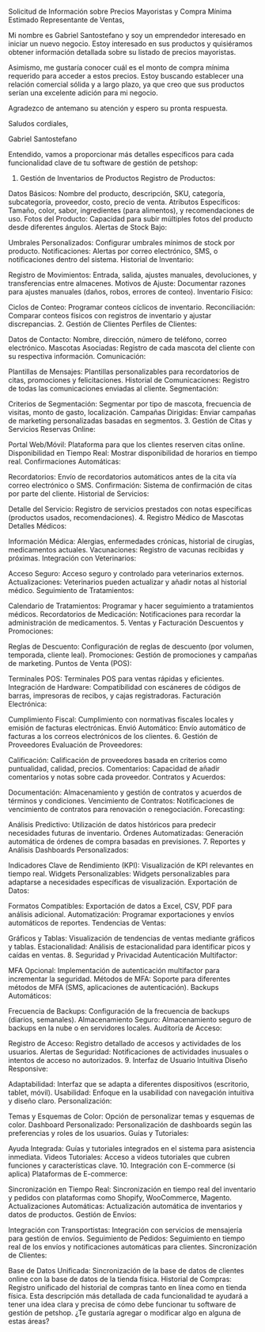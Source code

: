Solicitud de Información sobre Precios Mayoristas y Compra Mínima
Estimado Representante de Ventas,

Mi nombre es Gabriel Santostefano y soy un emprendedor interesado en iniciar un nuevo negocio. Estoy interesado en sus productos y quisiéramos obtener información detallada sobre su listado de precios mayoristas.

Asimismo, me gustaría conocer cuál es el monto de compra mínima requerido para acceder a estos precios. Estoy buscando establecer una relación comercial sólida y a largo plazo, ya que creo que sus productos serían una excelente adición para mi negocio.

Agradezco de antemano su atención y espero su pronta respuesta.

Saludos cordiales,

Gabriel Santostefano



Entendido, vamos a proporcionar más detalles específicos para cada funcionalidad clave de tu software de gestión de petshop:

1. Gestión de Inventarios de Productos
Registro de Productos:

Datos Básicos: Nombre del producto, descripción, SKU, categoría, subcategoría, proveedor, costo, precio de venta.
Atributos Específicos: Tamaño, color, sabor, ingredientes (para alimentos), y recomendaciones de uso.
Fotos del Producto: Capacidad para subir múltiples fotos del producto desde diferentes ángulos.
Alertas de Stock Bajo:

Umbrales Personalizados: Configurar umbrales mínimos de stock por producto.
Notificaciones: Alertas por correo electrónico, SMS, o notificaciones dentro del sistema.
Historial de Inventario:

Registro de Movimientos: Entrada, salida, ajustes manuales, devoluciones, y transferencias entre almacenes.
Motivos de Ajuste: Documentar razones para ajustes manuales (daños, robos, errores de conteo).
Inventario Físico:

Ciclos de Conteo: Programar conteos cíclicos de inventario.
Reconciliación: Comparar conteos físicos con registros de inventario y ajustar discrepancias.
2. Gestión de Clientes
Perfiles de Clientes:

Datos de Contacto: Nombre, dirección, número de teléfono, correo electrónico.
Mascotas Asociadas: Registro de cada mascota del cliente con su respectiva información.
Comunicación:

Plantillas de Mensajes: Plantillas personalizables para recordatorios de citas, promociones y felicitaciones.
Historial de Comunicaciones: Registro de todas las comunicaciones enviadas al cliente.
Segmentación:

Criterios de Segmentación: Segmentar por tipo de mascota, frecuencia de visitas, monto de gasto, localización.
Campañas Dirigidas: Enviar campañas de marketing personalizadas basadas en segmentos.
3. Gestión de Citas y Servicios
Reservas Online:

Portal Web/Móvil: Plataforma para que los clientes reserven citas online.
Disponibilidad en Tiempo Real: Mostrar disponibilidad de horarios en tiempo real.
Confirmaciones Automáticas:

Recordatorios: Envío de recordatorios automáticos antes de la cita vía correo electrónico o SMS.
Confirmación: Sistema de confirmación de citas por parte del cliente.
Historial de Servicios:

Detalle del Servicio: Registro de servicios prestados con notas específicas (productos usados, recomendaciones).
4. Registro Médico de Mascotas
Detalles Médicos:

Información Médica: Alergias, enfermedades crónicas, historial de cirugías, medicamentos actuales.
Vacunaciones: Registro de vacunas recibidas y próximas.
Integración con Veterinarios:

Acceso Seguro: Acceso seguro y controlado para veterinarios externos.
Actualizaciones: Veterinarios pueden actualizar y añadir notas al historial médico.
Seguimiento de Tratamientos:

Calendario de Tratamientos: Programar y hacer seguimiento a tratamientos médicos.
Recordatorios de Medicación: Notificaciones para recordar la administración de medicamentos.
5. Ventas y Facturación
Descuentos y Promociones:

Reglas de Descuento: Configuración de reglas de descuento (por volumen, temporada, cliente leal).
Promociones: Gestión de promociones y campañas de marketing.
Puntos de Venta (POS):

Terminales POS: Terminales POS para ventas rápidas y eficientes.
Integración de Hardware: Compatibilidad con escáneres de códigos de barras, impresoras de recibos, y cajas registradoras.
Facturación Electrónica:

Cumplimiento Fiscal: Cumplimiento con normativas fiscales locales y emisión de facturas electrónicas.
Envió Automático: Envío automático de facturas a los correos electrónicos de los clientes.
6. Gestión de Proveedores
Evaluación de Proveedores:

Calificación: Calificación de proveedores basada en criterios como puntualidad, calidad, precios.
Comentarios: Capacidad de añadir comentarios y notas sobre cada proveedor.
Contratos y Acuerdos:

Documentación: Almacenamiento y gestión de contratos y acuerdos de términos y condiciones.
Vencimiento de Contratos: Notificaciones de vencimiento de contratos para renovación o renegociación.
Forecasting:

Análisis Predictivo: Utilización de datos históricos para predecir necesidades futuras de inventario.
Órdenes Automatizadas: Generación automática de órdenes de compra basadas en previsiones.
7. Reportes y Análisis
Dashboards Personalizados:

Indicadores Clave de Rendimiento (KPI): Visualización de KPI relevantes en tiempo real.
Widgets Personalizables: Widgets personalizables para adaptarse a necesidades específicas de visualización.
Exportación de Datos:

Formatos Compatibles: Exportación de datos a Excel, CSV, PDF para análisis adicional.
Automatización: Programar exportaciones y envíos automáticos de reportes.
Tendencias de Ventas:

Gráficos y Tablas: Visualización de tendencias de ventas mediante gráficos y tablas.
Estacionalidad: Análisis de estacionalidad para identificar picos y caídas en ventas.
8. Seguridad y Privacidad
Autenticación Multifactor:

MFA Opcional: Implementación de autenticación multifactor para incrementar la seguridad.
Métodos de MFA: Soporte para diferentes métodos de MFA (SMS, aplicaciones de autenticación).
Backups Automáticos:

Frecuencia de Backups: Configuración de la frecuencia de backups (diarios, semanales).
Almacenamiento Seguro: Almacenamiento seguro de backups en la nube o en servidores locales.
Auditoría de Acceso:

Registro de Acceso: Registro detallado de accesos y actividades de los usuarios.
Alertas de Seguridad: Notificaciones de actividades inusuales o intentos de acceso no autorizados.
9. Interfaz de Usuario Intuitiva
Diseño Responsive:

Adaptabilidad: Interfaz que se adapta a diferentes dispositivos (escritorio, tablet, móvil).
Usabilidad: Enfoque en la usabilidad con navegación intuitiva y diseño claro.
Personalización:

Temas y Esquemas de Color: Opción de personalizar temas y esquemas de color.
Dashboard Personalizado: Personalización de dashboards según las preferencias y roles de los usuarios.
Guías y Tutoriales:

Ayuda Integrada: Guías y tutoriales integrados en el sistema para asistencia inmediata.
Videos Tutoriales: Acceso a videos tutoriales que cubren funciones y características clave.
10. Integración con E-commerce (si aplica)
Plataformas de E-commerce:

Sincronización en Tiempo Real: Sincronización en tiempo real del inventario y pedidos con plataformas como Shopify, WooCommerce, Magento.
Actualizaciones Automáticas: Actualización automática de inventarios y datos de productos.
Gestión de Envíos:

Integración con Transportistas: Integración con servicios de mensajería para gestión de envíos.
Seguimiento de Pedidos: Seguimiento en tiempo real de los envíos y notificaciones automáticas para clientes.
Sincronización de Clientes:

Base de Datos Unificada: Sincronización de la base de datos de clientes online con la base de datos de la tienda física.
Historial de Compras: Registro unificado del historial de compras tanto en línea como en tienda física.
Esta descripción más detallada de cada funcionalidad te ayudará a tener una idea clara y precisa de cómo debe funcionar tu software de gestión de petshop. ¿Te gustaría agregar o modificar algo en alguna de estas áreas?